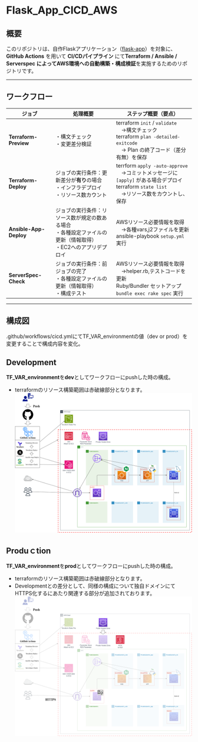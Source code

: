 # Flask_App_CICD_AWS

## 概要

このリポジトリは、自作Flaskアプリケーション（[flask-app](https://github.com/tomi050403/flask-app)）を対象に、
**GitHub Actions** を用いて **CI/CDパイプライン** にて**Terraform / Ansible / Serverspec によってAWS環境への自動構築・構成検証**を実施するためのリポジトリです。

---

## ワークフロー

| ジョブ | 処理概要 | ステップ概要（要点）|
| ------ | -------- | --------------------- |
| **Terraform-Preview**  | ・構文チェック <br>・変更差分検証 | terraform `init` / `validate` <br>　→構文チェック <br>terraform `plan -detailed-exitcode`<br>　→ Plan の終了コード（差分有無）を保存 |
| **Terraform-Deploy**   | ジョブの実行条件：更新差分が**有り**の場合<br>・インフラデプロイ <br>・リソース数カウント|terrform `apply -auto-approve`<br>　→コミットメッセージに `[apply]` がある場合デプロイ <br> terraform `state list` <br>　→リソース数をカウントし、保存|
| **Ansible-App-Deploy** | ジョブの実行条件：リソース数が規定の数ある場合<br>・各種設定ファイルの更新（情報取得）<br>・EC2へのアプリデプロイ | AWSリソース必要情報を取得<br>　→各種vars,j2ファイルを更新 <br>ansible-playbook `setup.yml` 実行 |
| **ServerSpec-Check**   | ジョブの実行条件：前ジョブの完了<br>・各種設定ファイルの更新（情報取得）<br>・構成テスト | AWSリソース必要情報を取得<br>　→helper.rb,テストコードを更新<br>Ruby/Bundler セットアップ<br>`bundle exec rake spec` 実行|

---

## 構成図
.github/workflows/cicd.ymlにてTF_VAR_environmentの値（dev or prod）を変更することで構成内容を変化。

## Development
**TF_VAR_environment**を**dev**としてワークフローにpushした時の構成。<br>
- terraformのリソース構築範囲は赤破線部分となります。
![image](figure/figure_dev.png)  <br>
## Produｃtion
**TF_VAR_environment**を**prod**としてワークフローにpushした時の構成。
- terraformのリソース構築範囲は赤破線部分となります。
- Developmentとの差分として、同様の構成について独自ドメインにてHTTPS化するにあたり関連する部分が追加されております。<br>
![image](figure/figure_add_prod.png)  <br>
